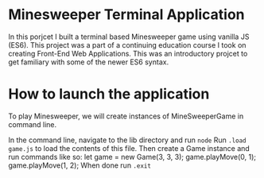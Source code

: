 # Minesweeper Terminal Application
In this porjcet I built a terminal based Minesweeper game using vanilla JS (ES6). This project was a part of a continuing education course I took on creating Front-End Web Applications. This was an introductory projcet to get familiary with some of the newer ES6 syntax.

# How to launch the application

To play Minesweeper, we will create instances of MineSweeperGame in command line.

In the command line, navigate to the lib directory and run `node`
Run `.load game.js` to load the contents of this file.
Then create a Game instance and run commands like so:
let game = new Game(3, 3, 3);
game.playMove(0, 1);
game.playMove(1, 2);
When done run `.exit`
